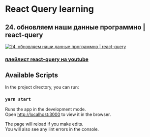 # React Query learning
## 24. обновляем наши данные программно | react-query
[![24. обновляем наши данные программно | react-query](https://img.youtube.com/vi/N93ojKjIr2U/0.jpg)](https://youtu.be/N93ojKjIr2U) 
### [плейлист react-query на youtube](https://youtube.com/playlist?list=PL5MDzsMECm45ZzoJ0F2-50aAvbbNd47_E)

## Available Scripts
In the project directory, you can run:

### `yarn start`

Runs the app in the development mode.\
Open [http://localhost:3000](http://localhost:3000) to view it in the browser.

The page will reload if you make edits.\
You will also see any lint errors in the console.

